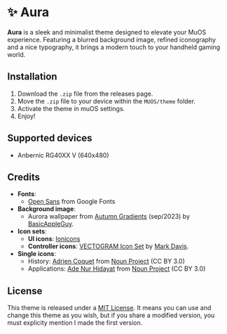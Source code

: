 # ✨ Aura

**Aura** is a sleek and minimalist theme designed to elevate your MuOS experience. Featuring a blurred background image, refined iconography and a nice typography, it brings a modern touch to your handheld gaming world.

## Installation

1. Download the `.zip` file from the releases page.
2. Move the `.zip` file to your device within the `MUOS/theme` folder.
4. Activate the theme in muOS settings.
5. Enjoy!

## Supported devices

- Anbernic RG40XX V (640x480)

## Credits

- **Fonts**:
    - [Open Sans](https://fonts.google.com/specimen/Open+Sans) from Google Fonts
- **Background image**:
    - Aurora wallpaper from [Autumn Gradients](https://basicappleguy.com/basicappleblog/autumn-gradients) (sep/2023) by [BasicAppleGuy](https://basicappleguy.com/).
- **Icon sets**:
    - **UI icons**: [Ionicons](https://ionic.io/ionicons)
    - **Controller icons**: [VECTOGRAM Icon Set](https://thenounproject.com/browse/collection-icon/vectogram-6394/) by [Mark Davis](http://themizarkshow.com/).
- **Single icons**:
    - History: [Adrien Coquet](https://www.behance.net/coquet_adrien) from [Noun Project](https://thenounproject.com/icon/history-2496446/) (CC BY 3.0)
    - Applications: [Ade Nur Hidayat](https://dribbble.com/adenurhidayat) from [Noun Project](https://thenounproject.com/icon/applications-3955850/) (CC BY 3.0)

## License

This theme is released under a [MIT License](./LICENSE). It means you can use and change this theme as you wish, but if you share a modified version, you must explicity mention I made the first version.

